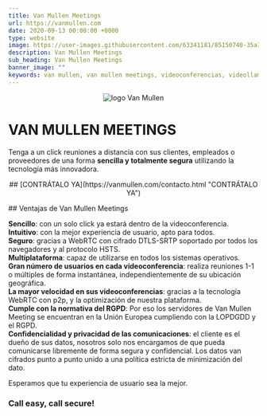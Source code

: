 ```yaml
---
title: Van Mullen Meetings
url: https://vanmullen.com
date: 2020-09-13 00:00:00 +0000
type: website
image: https://user-images.githubusercontent.com/63341181/85150740-35a11400-b253-11ea-9a7d-fd3fffc300c0.png
description: Van Mullen Meetings
sub_heading: Van Mullen Meetings
banner_image: ""
keywords: van mullen, van mullen meetings, videoconferencias, videollamadas seguras
---
```


<p style="text-align:center"><img src="https://user-images.githubusercontent.com/63341181/93509647-521b1e00-f920-11ea-8533-3fd59b746765.png" alt="logo Van Mullen"></p>


# VAN MULLEN MEETINGS

Tenga a un click reuniones a distancia con sus clientes, empleados o proveedores de una forma **sencilla y totalmente segura** utilizando la tecnología más innovadora.

<p align="center">
## [CONTRÁTALO YA](https://vanmullen.com/contacto.html "CONTRÁTALO YA")
</p>  
## Ventajas de Van Mullen Meetings

**Sencillo**: con un solo click ya estará dentro de la videoconferencia.  
**Intuitivo**: con la mejor experiencia de usuario, apto para todos.  
**Seguro**: gracias a WebRTC con cifrado DTLS-SRTP soportado por todos los navegadores y al protocolo HSTS.  
**Multiplataforma**: capaz de utilizarse en todos los sistemas operativos.  
**Gran número de usuarios en cada videoconferencia**: realiza reuniones 1-1 o múltiples de forma instantánea, independientemente de su ubicación geográfica.  
**La mayor velocidad en sus videoconferencias**: gracias a la tecnología WebRTC con p2p, y la optimización de nuestra plataforma.  
**Cumple con la normativa del RGPD**: Por eso los servidores de Van Mullen Meeting se encuentran en la Unión Europea cumpliendo con la LOPDGDD y el RGPD.  
**Confidencialidad y privacidad de las comunicaciones**: el cliente es el dueño de sus datos, nosotros solo nos encargamos de que pueda comunicarse libremente de forma segura y   confidencial. Los datos van cifrados punto a punto unido a una política estricta de minimización del dato.  

Esperamos que tu experiencia de usuario sea la mejor.  
  
### Call easy, call secure!
